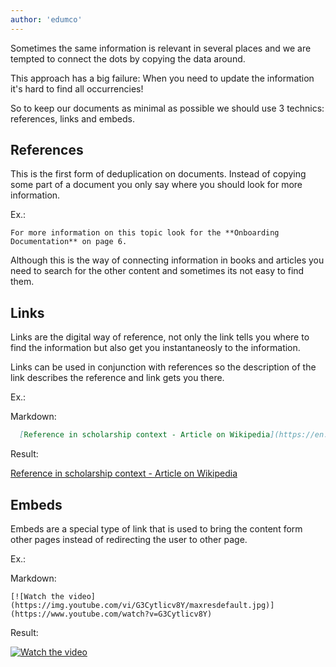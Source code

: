 ```yaml
---
author: 'edumco'
---
```

Sometimes the same information is relevant in several places and we are tempted to connect the dots by copying the data around.

This approach has a big failure: When you need to update the information it's hard to find all occurrencies!

So to keep our documents as minimal as possible we should use 3 technics: references, links and embeds.

## References

This is the first form of deduplication on documents. Instead of copying some part of a document you only say where you should look for more information.

Ex.:
```
For more information on this topic look for the **Onboarding Documentation** on page 6.
``` 

Although this is the way of connecting information in books and articles you need to search for the other content and sometimes its not easy to find them.

## Links

Links are the digital way of reference, not only the link tells you where to find the information but also get you instantaneosly to the information.

Links can be used in conjunction with references so the description of the link describes the reference and link gets you there.

Ex.:

Markdown: 
```markdown
  [Reference in scholarship context - Article on Wikipedia](https://en.wikipedia.org/wiki/Reference#Scholarship)
```
Result: 

  [Reference in scholarship context - Article on Wikipedia](https://en.wikipedia.org/wiki/Reference#Scholarship)
  
## Embeds

Embeds are a special type of link that is used to bring the content form other pages instead of redirecting the user to other page.

Ex.:

Markdown:
```
[![Watch the video](https://img.youtube.com/vi/G3Cytlicv8Y/maxresdefault.jpg)](https://www.youtube.com/watch?v=G3Cytlicv8Y)
```
Result:

[![Watch the video](https://img.youtube.com/vi/G3Cytlicv8Y/maxresdefault.jpg)](https://www.youtube.com/watch?v=G3Cytlicv8Y)
